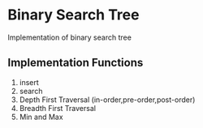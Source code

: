 # Binary Search Tree
Implementation of binary search tree
## Implementation Functions
1. insert 
2. search 
3. Depth First Traversal (in-order,pre-order,post-order)
4. Breadth First Traversal
5. Min and Max 